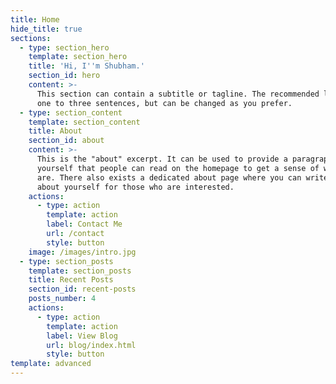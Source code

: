 ```yaml
---
title: Home
hide_title: true
sections:
  - type: section_hero
    template: section_hero
    title: 'Hi, I''m Shubham.'
    section_id: hero
    content: >-
      This section can contain a subtitle or tagline. The recommended length is
      one to three sentences, but can be changed as you prefer.
  - type: section_content
    template: section_content
    title: About
    section_id: about
    content: >-
      This is the "about" excerpt. It can be used to provide a paragraph about
      yourself that people can read on the homepage to get a sense of who you
      are. There also exists a dedicated about page where you can write more
      about yourself for those who are interested.
    actions:
      - type: action
        template: action
        label: Contact Me
        url: /contact
        style: button
    image: /images/intro.jpg
  - type: section_posts
    template: section_posts
    title: Recent Posts
    section_id: recent-posts
    posts_number: 4
    actions:
      - type: action
        template: action
        label: View Blog
        url: blog/index.html
        style: button
template: advanced
---
```

